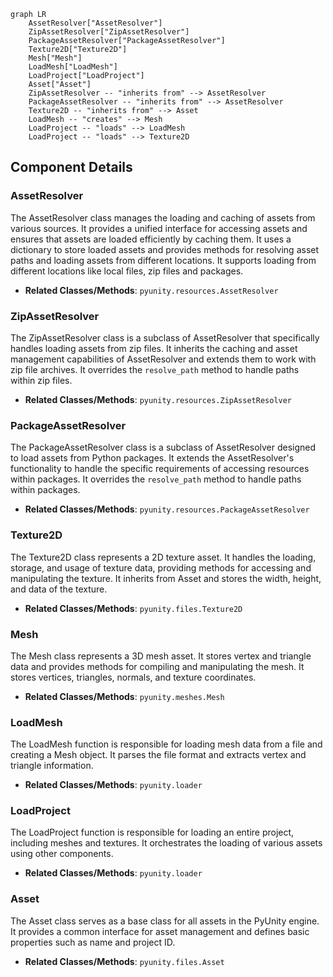 ```mermaid
graph LR
    AssetResolver["AssetResolver"]
    ZipAssetResolver["ZipAssetResolver"]
    PackageAssetResolver["PackageAssetResolver"]
    Texture2D["Texture2D"]
    Mesh["Mesh"]
    LoadMesh["LoadMesh"]
    LoadProject["LoadProject"]
    Asset["Asset"]
    ZipAssetResolver -- "inherits from" --> AssetResolver
    PackageAssetResolver -- "inherits from" --> AssetResolver
    Texture2D -- "inherits from" --> Asset
    LoadMesh -- "creates" --> Mesh
    LoadProject -- "loads" --> LoadMesh
    LoadProject -- "loads" --> Texture2D
```

## Component Details

### AssetResolver
The AssetResolver class manages the loading and caching of assets from various sources. It provides a unified interface for accessing assets and ensures that assets are loaded efficiently by caching them. It uses a dictionary to store loaded assets and provides methods for resolving asset paths and loading assets from different locations. It supports loading from different locations like local files, zip files and packages.
- **Related Classes/Methods**: `pyunity.resources.AssetResolver`

### ZipAssetResolver
The ZipAssetResolver class is a subclass of AssetResolver that specifically handles loading assets from zip files. It inherits the caching and asset management capabilities of AssetResolver and extends them to work with zip file archives. It overrides the `resolve_path` method to handle paths within zip files.
- **Related Classes/Methods**: `pyunity.resources.ZipAssetResolver`

### PackageAssetResolver
The PackageAssetResolver class is a subclass of AssetResolver designed to load assets from Python packages. It extends the AssetResolver's functionality to handle the specific requirements of accessing resources within packages. It overrides the `resolve_path` method to handle paths within packages.
- **Related Classes/Methods**: `pyunity.resources.PackageAssetResolver`

### Texture2D
The Texture2D class represents a 2D texture asset. It handles the loading, storage, and usage of texture data, providing methods for accessing and manipulating the texture. It inherits from Asset and stores the width, height, and data of the texture.
- **Related Classes/Methods**: `pyunity.files.Texture2D`

### Mesh
The Mesh class represents a 3D mesh asset. It stores vertex and triangle data and provides methods for compiling and manipulating the mesh. It stores vertices, triangles, normals, and texture coordinates.
- **Related Classes/Methods**: `pyunity.meshes.Mesh`

### LoadMesh
The LoadMesh function is responsible for loading mesh data from a file and creating a Mesh object. It parses the file format and extracts vertex and triangle information.
- **Related Classes/Methods**: `pyunity.loader`

### LoadProject
The LoadProject function is responsible for loading an entire project, including meshes and textures. It orchestrates the loading of various assets using other components.
- **Related Classes/Methods**: `pyunity.loader`

### Asset
The Asset class serves as a base class for all assets in the PyUnity engine. It provides a common interface for asset management and defines basic properties such as name and project ID.
- **Related Classes/Methods**: `pyunity.files.Asset`
